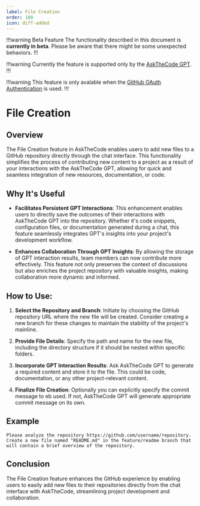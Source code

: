 ```yaml
---
label: File Creation
order: 100
icon: diff-added
---
```


!!!warning Beta Feature
The functionality described in this document is **currently in beta**. Please be aware that there might be some unexpected behaviors.
!!!

!!!warning
Currently the feature is supported only by the [AskTheCode GPT](https://chat.openai.com/g/g-3s6SJ5V7S-askthecode).
!!!

!!!warning
This feature is only avalable when the [GitHub OAuth Authentication](/authentication/#authentication-methods) is used.
!!!

# File Creation

## Overview

The File Creation feature in AskTheCode enables users to add new files to a GitHub repository directly through the chat interface. This functionality simplifies the process of contributing new content to a project as a result of your interactions with the AskTheCode GPT, allowing for quick and seamless integration of new resources, documentation, or code.

## Why It's Useful

- **Facilitates Persistent GPT Interactions**: This enhancement enables users to directly save the outcomes of their interactions with AskTheCode GPT into the repository. Whether it's code snippets, configuration files, or documentation generated during a chat, this feature seamlessly integrates GPT's insights into your project's development workflow.

- **Enhances Collaboration Through GPT Insights**: By allowing the storage of GPT interaction results, team members can now contribute more effectively. This feature not only preserves the context of discussions but also enriches the project repository with valuable insights, making collaboration more dynamic and informed.

## How to Use:

1. **Select the Repository and Branch**: Initiate by choosing the GitHub repository URL where the new file will be created. Consider creating a new branch for these changes to maintain the stability of the project's mainline.

2. **Provide File Details**: Specify the path and name for the new file, including the directory structure if it should be nested within specific folders.

3. **Incorporate GPT Interaction Results**: Ask AskTheCode GPT to generate a required content and store it to the file. This could be code, documentation, or any other project-relevant content.

4. **Finalize File Creation**: Optionally you can explicitly specify the commit message to eb used. If not, AskTheCode GPT will generate appropriate commit message on its own.

## Example

```prompt
Please analyze the repository https://github.com/username/repository. 
Create a new file named "README.md" in the feature/readme branch that will contain a brief overview of the repository.
```

## Conclusion

The File Creation feature enhances the GitHub experience by enabling users to easily add new files to their repositories directly from the chat interface with AskTheCode, streamlining project development and collaboration.
